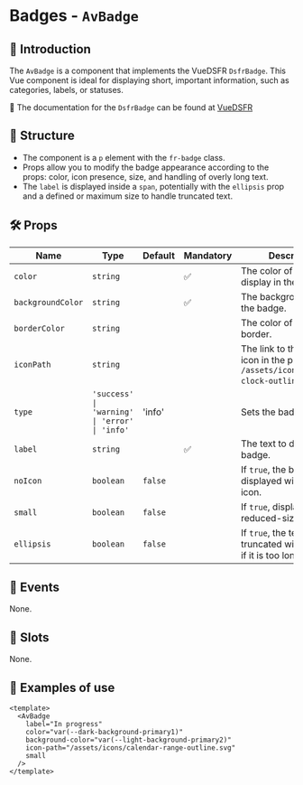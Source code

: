# Badges - `AvBadge`

## 🌟 Introduction

The `AvBadge` is a component that implements the VueDSFR `DsfrBadge`. This Vue component is ideal for displaying short, important information, such as categories, labels, or statuses.

🏅 The documentation for the `DsfrBadge` can be found at [VueDSFR](https://vue-ds.fr/composants/DsfrBadge)

## 📐 Structure

- The component is a `p` element with the `fr-badge` class.
- Props allow you to modify the badge appearance according to the props: color, icon presence, size, and handling of overly long text.
- The `label` is displayed inside a `span`, potentially with the `ellipsis` prop and a defined or maximum size to handle truncated text.

## 🛠️ Props

| Name | Type | Default | Mandatory | Description |
| --- | --- | --- | --- | --- |
| `color` | `string` | | ✅ | The color of the text to display in the badge. |
| `backgroundColor` | `string` | | ✅ | The background color of the badge. |
| `borderColor` | `string` | | | The color of the badge border. |
| `iconPath` | `string` | | | The link to the public icon in the project (e.g., `/assets/icons/calendar-clock-outline.svg`). |
| `type` | `'success' \| 'warning' \| 'error' \| 'info'` | 'info' | | Sets the badge type. |
| `label` | `string` | | ✅ | The text to display in the badge. |
| `noIcon` | `boolean` | `false` | | If `true`, the badge is displayed without an icon. |
| `small` | `boolean` | `false` | | If `true`, displays a reduced-size badge. |
| `ellipsis` | `boolean` | `false` | | If `true`, the text is truncated with an ellipsis if it is too long. |

## 📡 Events

None.

## 🧩 Slots

None.

## 📝 Examples of use

```vue
<template>
  <AvBadge
    label="In progress"
    color="var(--dark-background-primary1)"
    background-color="var(--light-background-primary2)"
    icon-path="/assets/icons/calendar-range-outline.svg"
    small
  />
</template>
```
